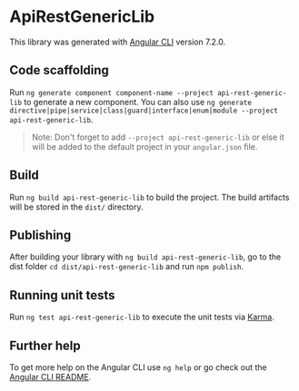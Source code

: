 # ApiRestGenericLib

This library was generated with [Angular CLI](https://github.com/angular/angular-cli) version 7.2.0.

## Code scaffolding

Run `ng generate component component-name --project api-rest-generic-lib` to generate a new component. You can also use `ng generate directive|pipe|service|class|guard|interface|enum|module --project api-rest-generic-lib`.
> Note: Don't forget to add `--project api-rest-generic-lib` or else it will be added to the default project in your `angular.json` file. 

## Build

Run `ng build api-rest-generic-lib` to build the project. The build artifacts will be stored in the `dist/` directory.

## Publishing

After building your library with `ng build api-rest-generic-lib`, go to the dist folder `cd dist/api-rest-generic-lib` and run `npm publish`.

## Running unit tests

Run `ng test api-rest-generic-lib` to execute the unit tests via [Karma](https://karma-runner.github.io).

## Further help

To get more help on the Angular CLI use `ng help` or go check out the [Angular CLI README](https://github.com/angular/angular-cli/blob/master/README.md).

